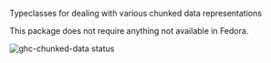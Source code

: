 Typeclasses for dealing with various chunked data representations

This package does not require anything not available in Fedora.

![ghc-chunked-data status](https://copr.fedorainfracloud.org/coprs/dshea/bdcs-haskell-deps/package/ghc-chunked-data/status_image/last_build.png)
